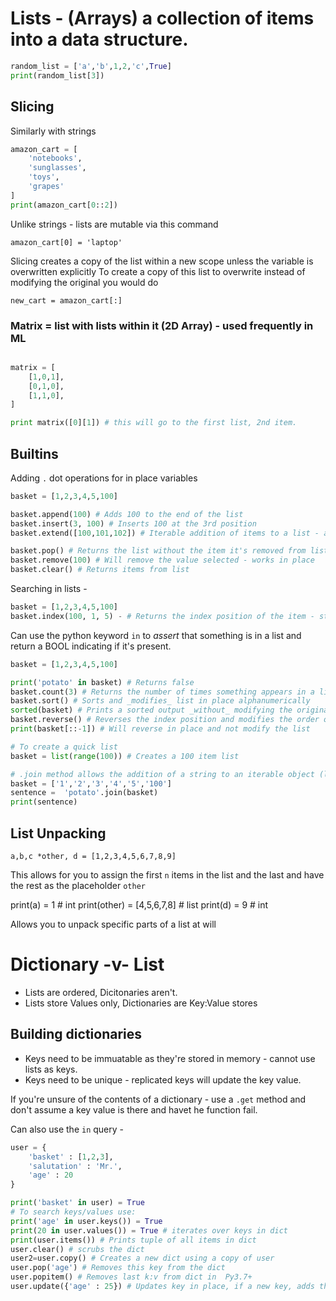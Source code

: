 # Lists - (Arrays) a collection of items into a data structure.

```python
random_list = ['a','b',1,2,'c',True]
print(random_list[3])
```

## Slicing

Similarly with strings 
```python
amazon_cart = [
    'notebooks',
    'sunglasses',
    'toys',
    'grapes'
]
print(amazon_cart[0::2])

```

Unlike strings - lists are mutable via this command 

`amazon_cart[0] = 'laptop'`

Slicing creates a copy of the list within a new scope unless the variable is overwritten explicitly
To create a copy of this list to overwrite instead of modifying the original you would do

`new_cart = amazon_cart[:]`

### Matrix = list with lists within it (2D Array) - used frequently in ML

```python

matrix = [
    [1,0,1],
    [0,1,0],
    [1,1,0],
]

print matrix([0][1]) # this will go to the first list, 2nd item.

```

## Builtins



Adding `.` dot operations for in place variables

```python
basket = [1,2,3,4,5,100]

basket.append(100) # Adds 100 to the end of the list
basket.insert(3, 100) # Inserts 100 at the 3rd position
basket.extend([100,101,102]) # Iterable addition of items to a list - allows adding a list to list

basket.pop() # Returns the list without the item it's removed from list - default is the last entry in the list, otherwise you can specify index and it returns *that* index
basket.remove(100) # Will remove the value selected - works in place
basket.clear() # Returns items from list
```

Searching in lists - 

```python
basket = [1,2,3,4,5,100]
basket.index(100, 1, 5) - # Returns the index position of the item - starting from the 1st index, ending at the 5th
```

Can use the python keyword `in` to _assert_ that something is in a list and return a BOOL indicating if it's present.

```python
basket = [1,2,3,4,5,100]

print('potato' in basket) # Returns false
basket.count(3) # Returns the number of times something appears in a list
basket.sort() # Sorts and _modifies_ list in place alphanumerically
sorted(basket) # Prints a sorted output _without_ modifying the original
basket.reverse() # Reverses the index position and modifies the order of the list 1st becomes Last etc
print(basket[::-1]) # Will reverse in place and not modify the list

# To create a quick list
basket = list(range(100)) # Creates a 100 item list

# .join method allows the addition of a string to an iterable object (list)
basket = ['1','2','3','4','5','100']
sentence =  'potato'.join(basket)
print(sentence)
```

## List Unpacking

`a,b,c *other, d = [1,2,3,4,5,6,7,8,9]`

This allows for you to assign the first `n` items in the list and the last and have the rest as the placeholder `other`

print(a) = 1 # int
print(other) = [4,5,6,7,8] # list
print(d) = 9 # int

Allows you to unpack specific parts of a list at will

# Dictionary -v- List

* Lists are ordered, Dicitonaries aren't. 
* Lists store Values only, Dictionaries are Key:Value stores

## Building dictionaries

- Keys need to be immuatable as they're stored in memory - cannot use lists as keys.
- Keys need to be unique - replicated keys will update the key value.

If you're unsure of the contents of a dictionary - use a `.get` method and don't assume a key value is there and havet he function fail.

Can also use the `in` query - 

```python
user = {
    'basket' : [1,2,3],
    'salutation' : 'Mr.',
    'age' : 20
}

print('basket' in user) = True
# To search keys/values use: 
print('age' in user.keys()) = True
print(20 in user.values()) = True # iterates over keys in dict
print(user.items()) # Prints tuple of all items in dict
user.clear() # scrubs the dict
user2=user.copy() # Creates a new dict using a copy of user
user.pop('age') # Removes this key from the dict
user.popitem() # Removes last k:v from dict in  Py3.7+ 
user.update({'age' : 25}) # Updates key in place, if a new key, adds the key.
```


